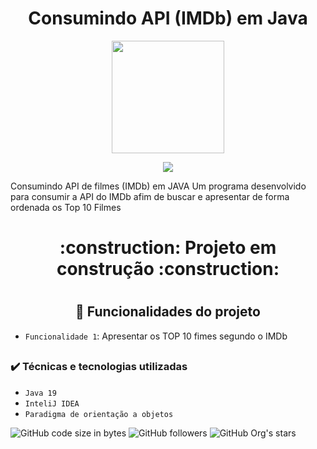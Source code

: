 <h1 align="center">Consumindo API (IMDb) em Java</h1>
<div align="center"><img height="180em" src="https://user-images.githubusercontent.com/101024969/228949596-bda59763-4a92-40d2-b892-3def2f3e7a33.png"/></div>

<p align="center">
<img src="https://img.shields.io/badge/STATUS-EM DESENVOLVIMENTO-brightgreen?style=for-the-badge"/>
</p>

Consumindo API de filmes (IMDb) em JAVA
Um programa desenvolvido para consumir a API do IMDb afim de buscar e apresentar de forma ordenada os Top 10 Filmes
<p>
<p>


<h1 align="center">:construction: Projeto em construção :construction:</h1>

 # <h2 align="center">:hammer: Funcionalidades do projeto</h2>

- `Funcionalidade 1`: Apresentar os TOP 10 fimes segundo o IMDb

## <h3>✔️ Técnicas e tecnologias utilizadas</h3>

- ``Java 19``
- ``InteliJ IDEA``
- ``Paradigma de orientação a objetos``

![GitHub code size in bytes](https://img.shields.io/github/languages/code-size/eduwalker/API_IMDb_Java)
![GitHub followers](https://img.shields.io/github/followers/eduwalker?style=social)
![GitHub Org's stars](https://img.shields.io/github/stars/eduwalker?style=social)
